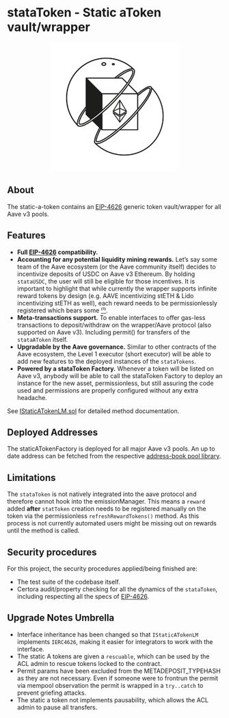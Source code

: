 # stataToken - Static aToken vault/wrapper

<p align="center">
<img src="../../../../resources/static-a-token-wrapping.jpeg" width="300">
</p>

## About

The static-a-token contains an [EIP-4626](https://eips.ethereum.org/EIPS/eip-4626) generic token vault/wrapper for all Aave v3 pools.

## Features

- **Full [EIP-4626](https://eips.ethereum.org/EIPS/eip-4626) compatibility.**
- **Accounting for any potential liquidity mining rewards.** Let’s say some team of the Aave ecosystem (or the Aave community itself) decides to incentivize deposits of USDC on Aave v3 Ethereum. By holding `stataUSDC`, the user will still be eligible for those incentives.
  It is important to highlight that while currently the wrapper supports infinite reward tokens by design (e.g. AAVE incentivizing stETH & Lido incentivizing stETH as well), each reward needs to be permissionlessly registered which bears some [⁽¹⁾](#limitations).
- **Meta-transactions support.** To enable interfaces to offer gas-less transactions to deposit/withdraw on the wrapper/Aave protocol (also supported on Aave v3). Including permit() for transfers of the `stataAToken` itself.
- **Upgradable by the Aave governance.** Similar to other contracts of the Aave ecosystem, the Level 1 executor (short executor) will be able to add new features to the deployed instances of the `stataTokens`.
- **Powered by a stataToken Factory.** Whenever a token will be listed on Aave v3, anybody will be able to call the stataToken Factory to deploy an instance for the new asset, permissionless, but still assuring the code used and permissions are properly configured without any extra headache.

See [IStaticATokenLM.sol](./interfaces/IStaticATokenLM.sol) for detailed method documentation.

## Deployed Addresses

The staticATokenFactory is deployed for all major Aave v3 pools.
An up to date address can be fetched from the respective [address-book pool library](https://github.com/bgd-labs/aave-address-book/blob/main/src/AaveV3Ethereum.sol).

## Limitations

The `stataToken` is not natively integrated into the aave protocol and therefore cannot hook into the emissionManager.
This means a `reward` added **after** `statToken` creation needs to be registered manually on the token via the permissionless `refreshRewardTokens()` method.
As this process is not currently automated users might be missing out on rewards until the method is called.

## Security procedures

For this project, the security procedures applied/being finished are:

- The test suite of the codebase itself.
- Certora audit/property checking for all the dynamics of the `stataToken`, including respecting all the specs of [EIP-4626](https://eips.ethereum.org/EIPS/eip-4626).

## Upgrade Notes Umbrella

- Interface inheritance has been changed so that `IStaticATokenLM` implements `IERC4626`, making it easier for integrators to work with the interface.
- The static A tokens are given a `rescuable`, which can be used by the ACL admin to rescue tokens locked to the contract.
- Permit params have been excluded from the METADEPOSIT_TYPEHASH as they are not necessary. Even if someone were to frontrun the permit via mempool observation the permit is wrapped in a `try..catch` to prevent griefing attacks.
- The static a token not implements pausability, which allows the ACL admin to pause all transfers.
